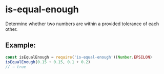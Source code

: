 # is-equal-enough

Determine whether two numbers are within a provided tolerance of each other.

## Example:

```js
const isEqualEnough = require('is-equal-enough')(Number.EPSILON)
isEqualEnough(0.15 + 0.15, 0.1 + 0.2)
// → true
```
